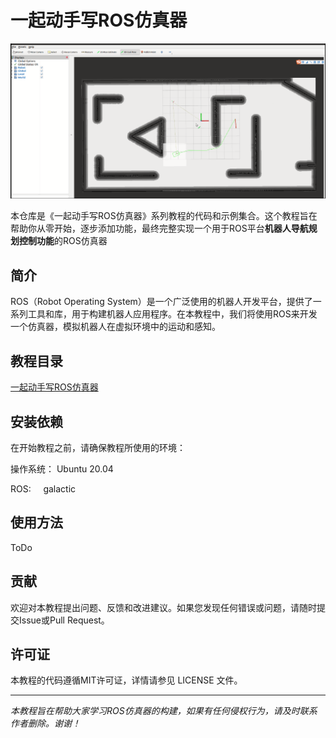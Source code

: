 # 一起动手写ROS仿真器
![Simulator](source/images/simulator.png)

本仓库是《一起动手写ROS仿真器》系列教程的代码和示例集合。这个教程旨在帮助你从零开始，逐步添加功能，最终完整实现一个用于ROS平台**机器人导航规划控制功能**的ROS仿真器

## 简介
ROS（Robot Operating System）是一个广泛使用的机器人开发平台，提供了一系列工具和库，用于构建机器人应用程序。在本教程中，我们将使用ROS来开发一个仿真器，模拟机器人在虚拟环境中的运动和感知。

## 教程目录

[一起动手写ROS仿真器](https://nav-simulator.readthedocs.io/en/latest/)

## 安装依赖
在开始教程之前，请确保教程所使用的环境：

操作系统：  Ubuntu 20.04

ROS:&nbsp;&nbsp;&nbsp;&nbsp; galactic


## 使用方法
ToDo

## 贡献
欢迎对本教程提出问题、反馈和改进建议。如果您发现任何错误或问题，请随时提交Issue或Pull Request。

## 许可证
本教程的代码遵循MIT许可证，详情请参见 LICENSE 文件。

---

*本教程旨在帮助大家学习ROS仿真器的构建，如果有任何侵权行为，请及时联系作者删除。谢谢！*

